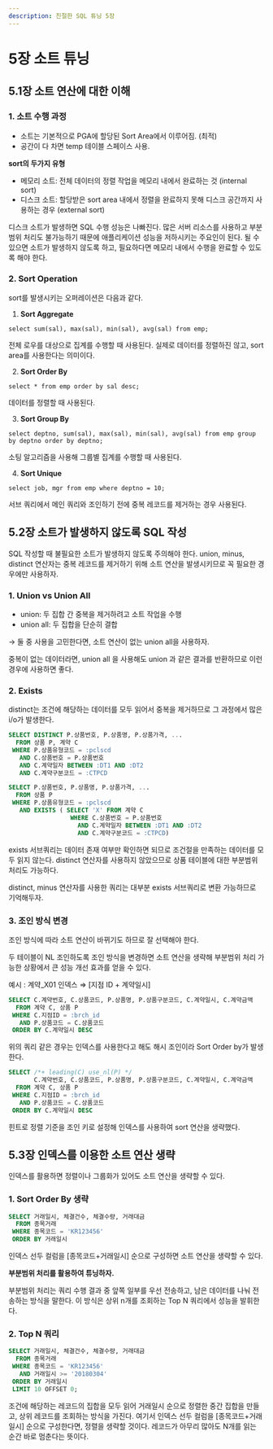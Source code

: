 ```yaml
---
description: 친절한 SQL 튜닝 5장
---
```


# 5장 소트 튜닝

## 5.1장 소트 연산에 대한 이해

### 1. 소트 수행 과정

* 소트는 기본적으로 PGA에 할당된 Sort Area에서 이루어짐. (최적)
* 공간이 다 차면 temp 테이블 스페이스 사용.

**sort의 두가지 유형**

* 메모리 소트: 전체 데이터의 정렬 작업을 메모리 내에서 완료하는 것 (internal sort)
* 디스크 소트: 할당받은 sort area 내에서 정렬을 완료하지 못해 디스크 공간까지 사용하는 경우 (external sort)

디스크 소트가 발생하면 SQL 수행 성능은 나빠진다. 많은 서버 리소스를 사용하고 부분범위 처리도 불가능하기 때문에 애플리케이션 성능을 저하시키는 주요인이 된다. 될 수 있으면 소트가 발생하지 않도록 하고, 필요하다면 메모리 내에서 수행을 완료할 수 있도록 해야 한다.

### 2. Sort Operation

sort를 발생시키는 오퍼레이션은 다음과 같다.

1. **Sort Aggregate**

`select sum(sal), max(sal), min(sal), avg(sal) from emp;`

전체 로우를 대상으로 집계를 수행할 때 사용된다. 실제로 데이터를 정렬하진 않고, sort area를 사용한다는 의미이다.

2. **Sort Order By**

`select * from emp order by sal desc;`

데이터를 정렬할 때 사용된다.

3. **Sort Group By**

`select deptno, sum(sal), max(sal), min(sal), avg(sal) from emp group by deptno order by deptno;`

소팅 알고리즘을 사용해 그룹별 집계를 수행할 때 사용된다.

4. **Sort Unique**

`select job, mgr from emp where deptno = 10;`

서브 쿼리에서 메인 쿼리와 조인하기 전에 중복 레코드를 제거하는 경우 사용된다.

## 5.2장 소트가 발생하지 않도록 SQL 작성

SQL 작성할 때 불필요한 소트가 발생하지 않도록 주의해야 한다. union, minus, distinct 연산자는 중복 레코드를 제거하기 위해 소트 연산을 발생시키므로 꼭 필요한 경우에만 사용하자.

### 1. Union vs Union All

* union: 두 집합 간 중복을 제거하려고 소트 작업을 수행
* union all: 두 집합을 단순히 결합

→ 둘 중 사용을 고민한다면, 소트 연산이 없는 union all을 사용하자.

중복이 없는 데이터라면, union all 을 사용해도 union 과 같은 결과를 반환하므로 이런 경우에 사용하면 좋다.

### 2. Exists

distinct는 조건에 해당하는 데이터를 모두 읽어서 중복을 제거하므로 그 과정에서 많은 i/o가 발생한다.

```sql
SELECT DISTINCT P.상품번호, P.상품명, P.상품가격, ...
  FROM 상품 P, 계약 C
 WHERE P.상품유형코드 = :pclscd
   AND C.상품번호 = P.상품번호
   AND C.계약일자 BETWEEN :DT1 AND :DT2
   AND C.계약구분코드 = :CTPCD

SELECT P.상품번호, P.상품명, P.상품가격, ...
  FROM 상품 P
 WHERE P.상품유형코드 = :pclscd
   AND EXISTS ( SELECT 'X' FROM 계약 C
                 WHERE C.상품번호 = P.상품번호
                   AND C.계약일자 BETWEEN :DT1 AND :DT2
                   AND C.계약구분코드 = :CTPCD)
```

exists 서브쿼리는 데이터 존재 여부만 확인하면 되므로 조건절을 만족하는 데이터를 모두 읽지 않는다. distinct 연산자를 사용하지 않았으므로 상품 테이블에 대한 부분범위 처리도 가능하다.

distinct, minus 연산자를 사용한 쿼리는 대부분 exists 서브쿼리로 변환 가능하므로 기억해두자.

### 3. 조인 방식 변경

조인 방식에 따라 소트 연산이 바뀌기도 하므로 잘 선택해야 한다.

두 테이블이 NL 조인하도록 조인 방식을 변경하면 소트 연산을 생략해 부분범위 처리 가능한 상황에서 큰 성능 개선 효과를 얻을 수 있다.

예시 : 계약\_X01 인덱스 ⇒ \[지점 ID + 계약일시]

```sql
SELECT C.계약번호, C.상품코드, P.상품명, P.상품구분코드, C.계약일시, C.계약금액
  FROM 계약 C, 상품 P
 WHERE C.지점ID = :brch_id
   AND P.상품코드 = C.상품코드
 ORDER BY C.계약일시 DESC
```

위의 쿼리 같은 경우는 인덱스를 사용한다고 해도 해시 조인이라 Sort Order by가 발생한다.

```sql
SELECT /*+ leading(C) use_nl(P) */
       C.계약번호, C.상품코드, P.상품명, P.상품구분코드, C.계약일시, C.계약금액
  FROM 계약 C, 상품 P
 WHERE C.지점ID = :brch_id
   AND P.상품코드 = C.상품코드
 ORDER BY C.계약일시 DESC
```

힌트로 정렬 기준을 조인 키로 설정해 인덱스를 사용하여 sort 연산을 생략했다.



## 5.3장 인덱스를 이용한 소트 연산 생략

인덱스를 활용하면 정렬이나 그룹화가 있어도 소트 연산을 생략할 수 있다.

### 1. Sort Order By 생략

```sql
SELECT 거래일시, 체결건수, 체결수량, 거래대금
  FROM 종목거래
 WHERE 종목코드 = 'KR123456'
 ORDER BY 거래일시
```

인덱스 선두 컬럼을 \[종목코드+거래일시] 순으로 구성하면 소트 연산을 생략할 수 있다.

**부분범위 처리를 활용하여 튜닝하자.**

부분범위 처리는 쿼리 수행 결과 중 앞쪽 일부를 우선 전송하고, 남은 데이터를 나눠 전송하는 방식을 말한다. 이 방식은 상위 n개를 조회하는 Top N 쿼리에서 성능을 발휘한다.

### 2. Top N 쿼리

```sql
SELECT 거래일시, 체결건수, 체결수량, 거래대금
  FROM 종목거래
 WHERE 종목코드 = 'KR123456'
   AND 거래일시 >= '20180304'
 ORDER BY 거래일시
 LIMIT 10 OFFSET 0;
```

조건에 해당하는 레코드의 집합을 모두 읽어 거래일시 순으로 정렬한 중간 집합을 만들고, 상위 레코드를 조회하는 방식을 가진다. 여기서 인덱스 선두 컬럼을 \[종목코드+거래일시] 순으로 구성한다면, 정렬을 생략할 것이다. 레코드가 아무리 많아도 N개를 읽는 순간 바로 멈춘다는 뜻이다.
